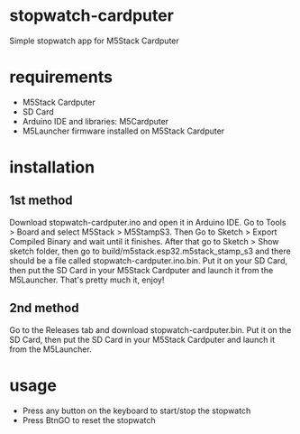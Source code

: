 # stopwatch-cardputer
Simple stopwatch app for M5Stack Cardputer

# requirements
- M5Stack Cardputer
- SD Card
- Arduino IDE and libraries: M5Cardputer
- M5Launcher firmware installed on M5Stack Cardputer

# installation
## 1st method
Download stopwatch-cardputer.ino and open it in Arduino IDE. Go to Tools > Board and select M5Stack > M5StampS3. Then Go to Sketch > Export Compiled Binary and wait until it finishes. After that go to Sketch > Show sketch folder, then go to build/m5stack.esp32.m5stack_stamp_s3 and there should be a file called stopwatch-cardputer.ino.bin. Put it on your SD Card, then put the SD Card in your M5Stack Cardputer and launch it from the M5Launcher. That's pretty much it, enjoy!

## 2nd method
Go to the Releases tab and download stopwatch-cardputer.bin. Put it on the SD Card, then put the SD Card in your M5Stack Cardputer and launch it from the M5Launcher.

# usage
- Press any button on the keyboard to start/stop the stopwatch
- Press BtnGO to reset the stopwatch
